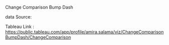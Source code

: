 Change Comparison Bump Dash

data Source:

Tableau Link : https://public.tableau.com/app/profile/amira.salama/viz/ChangeComparisonBumpDash/ChangeComparison
